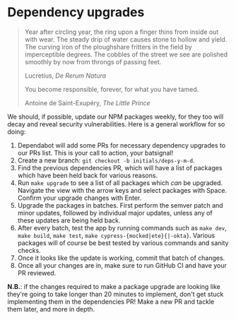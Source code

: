 # Dependency upgrades

> Year after circling year, the ring upon a finger thins from inside out with
> wear. The steady drip of water causes stone to hollow and yield. The curving
> iron of the ploughshare fritters in the field by imperceptible degrees. The
> cobbles of the street we see are polished smoothly by now from throngs of
> passing feet.
>
> Lucretius, _De Rerum Natura_
>
> You become responsible, forever, for what you have tamed.
>
> Antoine de Saint-Exupéry, _The Little Prince_

We should, if possible, update our NPM packages weekly, for they too will decay
and reveal security vulnerabilities. Here is a general workflow for so doing:

1. Dependabot will add some PRs for necessary dependency upgrades to our PRs
   list. This is your call to action, your batsignal!
2. Create a new branch: `git checkout -b initials/deps-y-m-d`.
3. Find the previous dependencies PR, which will have a list of packages which
   have been held back for various reasons.
4. Run `make upgrade` to see a list of all packages which
   _can_ be upgraded. Navigate the view with the arrow keys and select packages
   with Space. Confirm your upgrade changes with Enter.
5. Upgrade the packages in batches. First perform the semver patch and minor
   updates, followed by individual major updates, unless any of these updates
   are being held back.
6. After every batch, test the app by running commands such as `make dev`, `make build`, `make test`, `make cypress-{mocked|ete}{|-okta}`. Various packages will of course be best tested by various commands and sanity checks.
7. Once it looks like the update is working, commit that batch of changes.
8. Once all your changes are in, make sure to run GitHub CI and have your PR
   reviewed.

**N.B.**: if the changes required to make a package upgrade are looking
like they're going to take longer than 20 minutes to implement, don't get stuck
implementing them in the dependencies PR! Make a new PR and tackle them later,
and more in depth.
